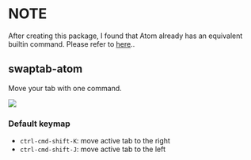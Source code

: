 # NOTE
After creating this package, I found that Atom already has an equivalent builtin command.
Please refer to [here](https://github.com/atom/atom/blob/master/keymaps/darwin.cson#L31)..

## swaptab-atom

Move your tab with one command.

![](http://i.gyazo.com/2ad057247f690bba9fdd07411daac7e5.gif)

### Default keymap
- `ctrl-cmd-shift-K`: move active tab to the right
- `ctrl-cmd-shift-J`: move active tab to the left

